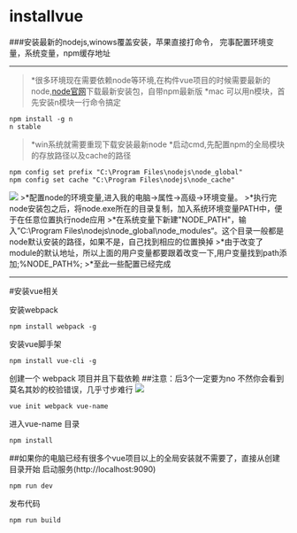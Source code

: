 # installvue
###安装最新的nodejs,winows覆盖安装，苹果直接打命令，
完事配置环境变量，系统变量，npm缓存地址

***

>*很多环境现在需要依赖node等环境,在构件vue项目的时候需要最新的node,[node官网](https://nodejs.org/en/)下载最新安装包，自带npm最新版
>*mac 可以用n模块，首先安装n模块一行命令搞定

```
npm install -g n
n stable
```
>*win系统就需要重现下载安装最新node
>*启动cmd,先配置npm的全局模块的存放路径以及cache的路径
```
npm config set prefix "C:\Program Files\nodejs\node_global"
npm config set cache "C:\Program Files\nodejs\node_cache"
```
<img src="https://github.com/yangjingjing1234/installvue/blob/master/Image.png">
>*配置node的环境变量,进入我的电脑→属性→高级→环境变量。
>*执行完node安装包之后，将node.exe所在的目录复制，加入系统环境变量PATH中，便于在任意位置执行node应用
>*在系统变量下新建"NODE_PATH"，输入”C:\Program Files\nodejs\node_global\node_modules“。这个目录一般都是node默认安装的路径，如果不是，自己找到相应的位置换掉
>*由于改变了module的默认地址，所以上面的用户变量都要跟着改变一下,用户变量找到path添加;%NODE_PATH%;
>*至此一些配置已经完成

***

#安装vue相关

安装webpack
```
npm install webpack -g
```
安装vue脚手架
```
npm install vue-cli -g
```

创建一个 webpack 项目并且下载依赖
##注意：后3个一定要为no  不然你会看到莫名其妙的校验错误，几乎寸步难行
<img src="https://github.com/yangjingjing1234/installvue/blob/master/Image1.png">
```
vue init webpack vue-name
```
进入vue-name 目录
```
npm install 
```

##如果你的电脑已经有很多个vue项目以上的全局安装就不需要了，直接从创建目录开始
启动服务(http://localhost:9090)

```
npm run dev
```
发布代码

```
npm run build
```